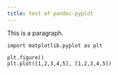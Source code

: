 ```yaml
---
title: test of pandoc-pyplot
---
```


This is a paragraph.

```{plot_target=test.png plot_alt="yeya many words" plot_caption="this is a caption"}
import matplotlib.pyplot as plt

plt.figure()
plt.plot([1,2,3,4,5], [1,2,3,4,5])
```

